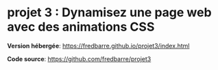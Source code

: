 # projet 3 : Dynamisez une page web avec des animations CSS

**Version hébergée**: https://fredbarre.github.io/projet3/index.html

**Code source**: https://github.com/fredbarre/projet3
